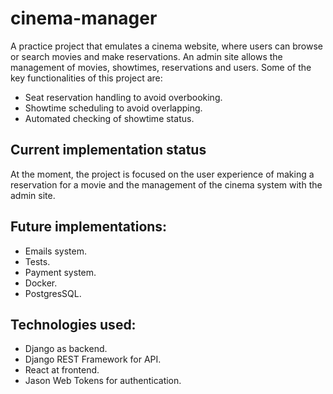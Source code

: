# cinema-manager
A practice project that emulates a cinema website, where users can browse or search movies and make reservations.
An admin site allows the management of movies, showtimes, reservations and users.
Some of the key functionalities of this project are:
- Seat reservation handling to avoid overbooking.
- Showtime scheduling to avoid overlapping.
- Automated checking of showtime status.

## Current implementation status
At the moment, the project is focused on the user experience of making a reservation for a movie and the management of the cinema system with the admin site.

## Future implementations:
- Emails system.
- Tests.
- Payment system.
- Docker.
- PostgresSQL.

## Technologies used:
- Django as backend.
- Django REST Framework for API.
- React at frontend.
- Jason Web Tokens for authentication.
